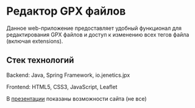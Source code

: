 # Редактор GPX файлов
Данное web-приложение предоставляет удобный функционал для редактирования GPX файлов и доступ к изменению всех тегов файла (включая extensions).

## Стек технологий
Backend: Java, Spring Framework, io.jenetics.jpx

Frontend: HTML5, CSS3, JavaScript, Leaflet

В [презентации](https://github.com/Juliia228/GPXfilesEditor/blob/master/%D0%9F%D1%80%D0%B5%D0%B7%D0%B5%D0%BD%D1%82%D0%B0%D1%86%D0%B8%D1%8F%20%D0%BF%D1%80%D0%BE%D0%B5%D0%BA%D1%82%D0%B0.pptx) 
показаны возможности сайта (не все)
